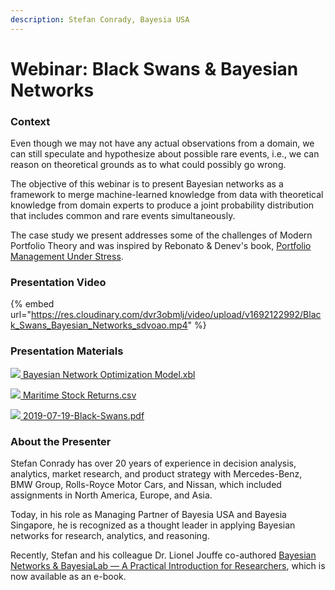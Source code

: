 ```yaml
---
description: Stefan Conrady, Bayesia USA
---
```


# Webinar: Black Swans & Bayesian Networks

### Context

Even though we may not have any actual observations from a domain, we can still speculate and hypothesize about possible rare events, i.e., we can reason on theoretical grounds as to what could possibly go wrong.

The objective of this webinar is to present Bayesian networks as a framework to merge machine-learned knowledge from data with theoretical knowledge from domain experts to produce a joint probability distribution that includes common and rare events simultaneously.

The case study we present addresses some of the challenges of Modern Portfolio Theory and was inspired by Rebonato & Denev's book, [Portfolio Management Under Stress](https://read.amazon.com/kp/embed?asin=B00GA22YPQ\&preview=newtab\&linkCode=kpe\&ref\_=cm\_sw\_r\_kb\_dp\_VhHVCbM62JTPK\&tag=coapscll-20).

### Presentation Video

{% embed url="https://res.cloudinary.com/dvr3obmlj/video/upload/v1692122992/Black_Swans_Bayesian_Networks_sdvoao.mp4" %}

### Presentation Materials&#x20;

[![](https://res.cloudinary.com/dvr3obmlj/image/upload/v1692036394/xbl3\_xmnk2g.svg) Bayesian Network Optimization Model.xbl](https://res.cloudinary.com/dvr3obmlj/raw/upload/v1692123041/Bayesian\_Network\_Optimization\_Model\_mumihq.xbl)

[![](https://res.cloudinary.com/dvr3obmlj/image/upload/v1691109035/csv\_v1imah.svg) Maritime Stock Returns.csv](https://res.cloudinary.com/dvr3obmlj/raw/upload/v1692123052/Maritime\_Stock\_Returns\_ecrrq4.csv)

[![](https://res.cloudinary.com/dvr3obmlj/image/upload/v1691109037/pdf\_do9ray.svg) 2019-07-19-Black-Swans.pdf](https://res.cloudinary.com/dvr3obmlj/image/upload/v1692123608/2019-07-19-Black-Swans-1\_wdihla.pdf)

### About the Presenter

Stefan Conrady has over 20 years of experience in decision analysis, analytics, market research, and product strategy with Mercedes-Benz, BMW Group, Rolls-Royce Motor Cars, and Nissan, which included assignments in North America, Europe, and Asia.

Today, in his role as Managing Partner of Bayesia USA and Bayesia Singapore, he is recognized as a thought leader in applying Bayesian networks for research, analytics, and reasoning.

Recently, Stefan and his colleague Dr. Lionel Jouffe co-authored [Bayesian Networks & BayesiaLab — A Practical Introduction for Researchers](../e-book-bayesian-networks-and-bayesialab-a-practical-introduction-for-researchers/), which is now available as an e-book.

